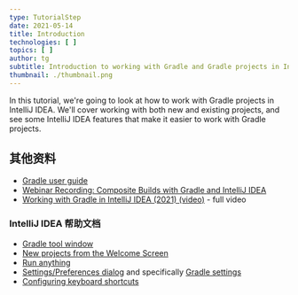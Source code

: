 ```yaml
---
type: TutorialStep
date: 2021-05-14
title: Introduction
technologies: [ ]
topics: [ ]
author: tg
subtitle: Introduction to working with Gradle and Gradle projects in IntelliJ IDEA
thumbnail: ./thumbnail.png
---
```


In this tutorial, we're going to look at how to work with Gradle projects in IntelliJ IDEA. We'll cover working with both new and existing projects, and see some IntelliJ IDEA features that make it easier to work with Gradle projects.

## 其他资料
- [Gradle user guide](https://docs.gradle.org/current/userguide/userguide.html)
- [Webinar Recording: Composite Builds with Gradle and IntelliJ IDEA](https://blog.jetbrains.com/idea/2017/03/webinar-recording-composite-builds-with-gradle/)
- [Working with Gradle in IntelliJ IDEA (2021) (video)](https://youtu.be/6V6G3RyxEMk) - full video

### IntelliJ IDEA 帮助文档
 - [Gradle tool window](https://www.jetbrains.com/help/idea/jetgradle-tool-window.html)
 - [New projects from the Welcome Screen](https://www.jetbrains.com/help/idea/new-project-wizard.html)
 - [Run anything](https://www.jetbrains.com/help/idea/running-anything.html)
 - [Settings/Preferences dialog](https://www.jetbrains.com/help/idea/settings-preferences-dialog.html) and specifically [Gradle settings](https://www.jetbrains.com/help/idea/gradle-settings.html)
 - [Configuring keyboard shortcuts](https://www.jetbrains.com/help/idea/configuring-keyboard-and-mouse-shortcuts.html#add-keyboard-shortcut)
